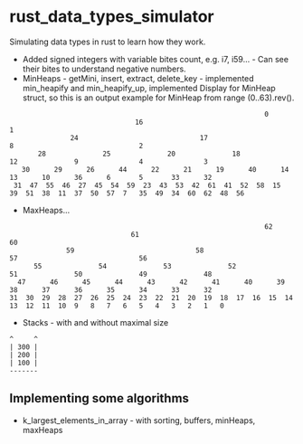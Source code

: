 # rust_data_types_simulator
Simulating data types in rust to learn how they work.
- Added signed integers with variable bites count, e.g. i7, i59... - Can see their bites to understand negative numbers.
- MinHeaps - getMini, insert, extract, delete_key - implemented min_heapify and min_heapify_up, implemented Display for MinHeap struct, so this is an output example for MinHeap from range (0..63).rev().
```
                                                               0                                                                
                               16                                                              1                                
               24                              17                              8                               2                
       28              25              20              18              12              9               4               3        
   30      29      26      44      22      21      19      40      14      13      10      36      6       5       33      32   
 31  47  55  46  27  45  54  59  23  43  53  42  61  41  52  58  15  39  51  38  11  37  50  57  7   35  49  34  60  62  48  56 
 ```
 - MaxHeaps...
 ```
                                                                62                                                               
                               61                                                              60                               
               59                              58                              57                              56               
       55              54              53              52              51              50              49              48       
   47      46      45      44      43      42      41      40      39      38      37      36      35      34      33      32   
 31  30  29  28  27  26  25  24  23  22  21  20  19  18  17  16  15  14  13  12  11  10  9   8   7   6   5   4   3   2   1   0  
 ```
 - Stacks - with and without maximal size
```
^     ^
| 300 |
| 200 |
| 100 |
-------
```
## Implementing some algorithms
- k_largest_elements_in_array - with sorting, buffers, minHeaps, maxHeaps
